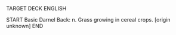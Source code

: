 TARGET DECK
ENGLISH

START
Basic
Darnel
Back: n. Grass growing in cereal crops. [origin unknown]
END

